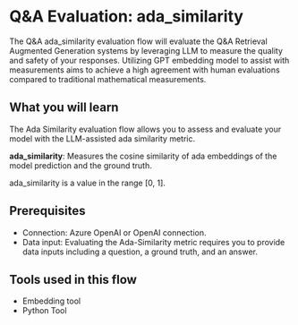 # Q&A Evaluation: ada_similarity

The Q&A ada_similarity evaluation flow will evaluate the Q&A Retrieval Augmented Generation systems by leveraging LLM to measure the quality and safety of your responses. Utilizing GPT embedding model to assist with measurements aims to achieve a high agreement with human evaluations compared to traditional mathematical measurements.

## What you will learn

The Ada Similarity evaluation flow allows you to assess and evaluate your model with the LLM-assisted ada similarity metric. 


**ada_similarity**: Measures the cosine similarity of ada embeddings of the model prediction and the ground truth.

ada_similarity is a value in the range [0, 1]. 

## Prerequisites

- Connection: Azure OpenAI or OpenAI connection.
- Data input: Evaluating the Ada-Similarity metric requires you to provide data inputs including a question, a ground truth, and an answer. 

## Tools used in this flow
- Embedding tool
- Python Tool
